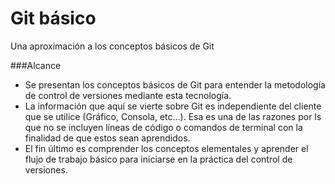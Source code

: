 # Git básico
Una aproximación a los conceptos básicos de Git

###Alcance
- Se presentan los conceptos básicos de Git para entender la metodología de control de versiones mediante esta tecnología.
- La información que aquí se vierte sobre Git es independiente del cliente que se utilice (Gráfico, Consola, etc...). Esa es una de las razones por ls que no se incluyen líneas de código o comandos de terminal con la finalidad de que estos sean aprendidos. 
- El fin último es comprender los conceptos elementales y aprender el flujo de trabajo básico para iniciarse en la práctica del control de versiones.



